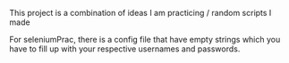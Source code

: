 This project is a combination of ideas I am practicing / random scripts I made

For seleniumPrac, there is a config file that have empty strings which you have to fill up
with your respective usernames and passwords. 